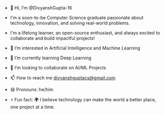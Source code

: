 

- 👋 Hi, I’m @DivyanshGupta-16

- I'm a soon-to-be Computer Science graduate passionate about technology, innovation, and solving real-world problems.  
- I'm a lifelong learner, an open-source enthusiast, and always excited to collaborate and build impactful projects!

- 👀 I’m interested in Artificial Intelligence and Machine Learning
- 🌱 I’m currently learning Deep Learning
- 💞️ I’m looking to collaborate on AI/ML Projects
- 📫 How to reach me divyanshguptacs@gmail.com
- 😄 Pronouns: he/him
- ⚡ Fun fact: 🌍 I believe technology can make the world a better place, one project at a time.
